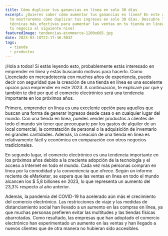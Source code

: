 ```yaml
---
title: Cómo duplicar tus ganancias en línea en solo 30 días
excerpt: ¿Quieres saber cómo aumentar tus ganancias en línea? En este artículo
  te mostraremos cómo duplicar tus ingresos en solo 30 días. Descubre las
  técnicas más efectivas para aumentar las ventas en tu tienda en línea y llevar
  tu negocio al siguiente nivel
featuredImage: tendencias-ecommerce-1200x685.jpg
date: 2023-03-18T22:17:36.503Z
tags:
  - tienda
  - productos
---
```



¡Hola a todos! Si estás leyendo esto, probablemente estás interesado en emprender en línea y estás buscando motivos para hacerlo. Como Licenciado en mercadotecnia con muchos años de experiencia, puedo decir con seguridad que la creación de una tienda en línea es una excelente opción para emprender en este 2023. A continuación, te explicaré por qué y también te diré por qué el comercio electrónico será una tendencia importante en los próximos años.

Primero, emprender en línea es una excelente opción para aquellos que buscan una forma de generar ingresos desde casa o en cualquier lugar del mundo. Con una tienda en línea, puedes vender productos a clientes de todo el mundo sin tener que preocuparte por los gastos de alquiler de un local comercial, la contratación de personal o la adquisición de inventario en grandes cantidades. Además, la creación de una tienda en línea es relativamente fácil y económica en comparación con otros negocios tradicionales.

En segundo lugar, el comercio electrónico es una tendencia importante en los próximos años debido a la creciente adopción de la tecnología y el acceso a Internet en todo el mundo. Cada vez más personas compran en línea por la comodidad y la conveniencia que ofrece. Según un informe reciente de eMarketer, se espera que las ventas en línea en todo el mundo alcancen los $ 5,8 billones en 2023, lo que representa un aumento del 23,3% respecto al año anterior.

Además, la pandemia del COVID-19 ha acelerado aún más el crecimiento del comercio electrónico. Las restricciones de viaje y las medidas de distanciamiento social han llevado a un aumento en las compras en línea, ya que muchas personas prefieren evitar las multitudes y las tiendas físicas abarrotadas. Como resultado, las empresas que han adoptado el comercio electrónico han experimentado un aumento en las ventas y han llegado a nuevos clientes que de otra manera no hubieran sido accesibles.